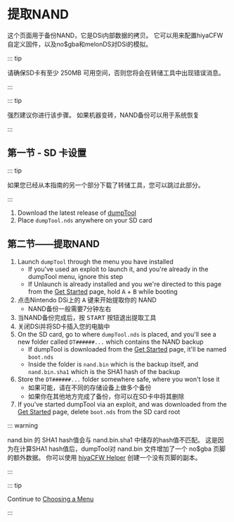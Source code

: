 # 提取NAND

这个页面用于备份NAND，它是DSi内部数据的拷贝。 它可以用来配置hiyaCFW自定义固件，以及no$gba和melonDS对DSi的模拟。

::: tip

请确保SD卡有至少 250MB 可用空间，否则您将会在转储工具中出现错误消息。

:::

::: tip

强烈建议你进行该步骤。 如果机器变砖，NAND备份可以用于系统恢复

:::

## 第一节 - SD 卡设置

::: tip

如果您已经从本指南的另一个部分下载了转储工具，您可以跳过此部分。

:::

1. Download the latest release of [dumpTool](https://github.com/zoogie/dumpTool/releases/latest/download/dumpTool.nds)
2. Place `dumpTool.nds` anywhere on your SD card

## 第二节——提取NAND

1. Launch `dumpTool` through the menu you have installed
   - If you've used an exploit to launch it, and you're already in the dumpTool menu, ignore this step
   - If Unlaunch is already installed and you we're directed to this page from the [Get Started](get-started.html#section-ii-checking-if-unlaunch-is-already-installed) page, hold <kbd class="face">A</kbd> + <kbd class="face">B</kbd> while booting
2. 点击Nintendo DSi上的 <kbd class="face">A</kbd> 键来开始提取你的 NAND
   - NAND备份一般需要7分钟左右
3. 当NAND备份完成后，按 <kbd>START</kbd> 按钮退出提取工具
4. 关闭DSi并将SD卡插入您的电脑中
5. On the SD card, go to where `dumpTool.nds` is placed, and you'll see a new folder called `DT######...` which contains the NAND backup
   - If dumpTool is downloaded from the [Get Started](get-started.html) page, it'll be named `boot.nds`
   - Inside the folder is `nand.bin` which is the backup itself, and `nand.bin.sha1` which is the SHA1 hash of the backup
6. Store the `DT######...` folder somewhere safe, where you won't lose it
   - 如果可能，请在不同的存储设备上做多个备份
   - 如果你在其他地方完成了备份，你可以在SD卡中将其删除
7. If you've started dumpTool via an exploit, and was downloaded from the [Get Started](get-started.html) page, delete `boot.nds` from the SD card root

::: warning

nand.bin 的 SHA1 hash值会与 nand.bin.sha1 中储存的hash值不匹配。 这是因为在计算SHA1 hash值后，dumpTool对 nand.bin 文件增加了一个 no$gba 页脚的额外数据。 你可以使用 [hiyaCFW Helper](https://github.com/mondul/HiyaCFW-Helper/releases) 创建一个没有页脚的副本。

:::

::: tip

Continue to [Choosing a Menu](choosing-a-menu.html)

:::
